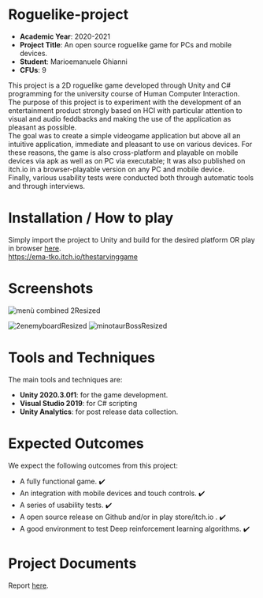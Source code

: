# Roguelike-project

- **Academic Year**: 2020-2021
- **Project Title**: An open source roguelike game for PCs and mobile devices.
- **Student**: Marioemanuele Ghianni
- **CFUs**: 9 


This project is a 2D roguelike game developed through Unity and C# programming  for the university course of Human Computer Interaction.  
The purpose of this project is to experiment with the development of an entertainment product strongly based on HCI with particular attention to visual and audio feddbacks and making the use of the application as pleasant as possible.    
The goal was to create a simple videogame application but above all an intuitive application, immediate and pleasant to use on various devices. 
For these reasons, the game is also cross-platform and playable on mobile devices via apk as well as on PC via executable; It was also published on itch.io in a browser-playable version on any PC and mobile device.  
Finally, various usability tests were conducted both through automatic tools and through interviews.  

# Installation / How to play
Simply import the project to Unity and build for the desired platform OR play in browser [here](https://ema-tko.itch.io/thestarvinggame).   
https://ema-tko.itch.io/thestarvinggame


# Screenshots


![menù combined 2Resized](https://user-images.githubusercontent.com/22282000/116480015-e0755c00-a880-11eb-9467-fffa81a5ab1d.png)


![2enemyboardResized](https://user-images.githubusercontent.com/22282000/116480017-e0755c00-a880-11eb-9648-96b45958a157.png)
![minotaurBossResized](https://user-images.githubusercontent.com/22282000/116480014-dfdcc580-a880-11eb-8dd7-c2d190bcb62e.png)

# Tools and Techniques

The main tools and techniques are:
- **Unity 2020.3.0f1**: for the game development.
- **Visual Studio 2019**: for C# scripting
- **Unity Analytics**: for post release data collection.


# Expected Outcomes

We expect the following outcomes from this project:
- A fully functional game. :heavy_check_mark:
- An integration with mobile devices and touch controls. :heavy_check_mark:
- A series of usability tests. :heavy_check_mark:
- A open source release on Github and/or in play store/itch.io . :heavy_check_mark:
- A good environment to test Deep reinforcement learning algorithms. :heavy_check_mark:



# Project Documents
Report [here](https://github.com/emanuele-progr/Roguelike-project/blob/main/Final_Project_HCI_report.pdf).  


